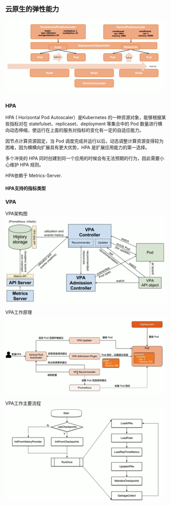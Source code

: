 ## 云原生的弹性能力
![](resources/scaler.png)

### HPA
HPA ( Horizontal Pod Autoscaler）是Kubernetes 的一种资源对象，能够根据某些指标对在 statefulset、replicaset、deployment 等集合中的 Pod 数量进行横向动态伸缩，使运行在上面的服务对指标的变化有一定的自适应能力。

因节点计算资源固定，当 Pod 调度完成并运行以后，动态调整计算资源变得较为困难，因为横横向扩展具有更大优势，HPA 是扩展应用能力的第一选择。

多个冲突的 HPA 同时创建到同一个应用的时候会有无法预期的行为，因此需要小心维护
HPA 规则。

HPA依赖于 Metrics-Server.

#### HPA支持的指标类型

### VPA
VPA架构图
![](resources/vpa.png)

VPA工作原理
![](resources/vpa-theory.png)

VPA工作主要流程
![](resources/vpa-work-flow.png)

